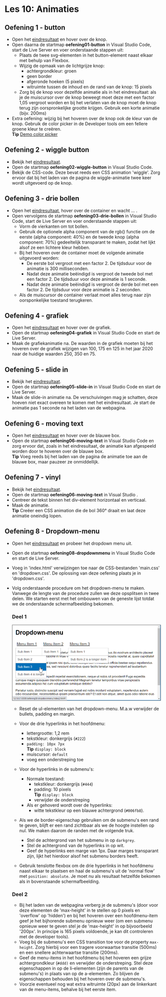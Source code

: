 # Les 10: Animaties


## Oefening 1 - button

- Open het [eindresultaat](https://web-development-i.github.io/10SOL-Animaties/oefening01-button/) en hover over de knop.
- Open daarna de startmap **oefening01-button** in Visual Studio Code, start de Live Server en voer onderstaande stappen uit:
  - Plaats de twee svg-elementen in het button-element naast elkaar met behulp van Flexbox.
  - Wijzig de opmaak van de lichtgrijze knop:
    - achtergrondkleur: groen
    - geen border
    - afgeronde hoeken (5 pixels)
    - witruimte tussen de inhoud en de rand van de knop: 15 pixels
  - Zorg bij de knop voor dezelfde animatie als in het eindresultaat: als je de muiscursor over de knop beweegt moet deze met een factor 1,05 vergroot worden en bij het verlaten van de knop moet de knop terug zijn oorspronkelijke grootte krijgen. Gebruik een korte animatie (bijv. 200ms)
- Extra oefening: wijzig bij het hoveren over de knop ook de kleur van de knop. Gebruik de color picker in de Developer tools om een fellere groene kleur te creëren.<br>
  **Tip** [Demo color picker](https://web-development-i.github.io/10EX-Animaties/docs/images/colorpicker1.gif)

## Oefening 2 - wiggle button

- Bekijk het [eindresultaat](https://web-development-i.github.io/10SOL-Animaties/oefening02-wiggle-button/).
- Open de startmap **oefening02-wiggle-button** in Visual Studio Code.
- Bekijk de CSS-code. Deze bevat reeds een CSS animation 'wiggle'. Zorg ervoor dat bij het laden van de pagina de wiggle-animatie twee keer wordt uitgevoerd op de knop.

## Oefening 3 - drie bollen

- Open het [eindresultaat](https://web-development-i.github.io/10SOL-Animaties/oefening03-drie-bollen/), hover over de container en wacht ... .
- Open vervolgens de startmap **oefening03-drie-bollen** in Visual Studio Code, start de Live Server en voer onderstaande stappen uit:
  - Vorm de vierkanten om tot bollen.
  - Gebruik de optionele alpha component van de rgb() functie om de eerste (alpha component: 40%) en de tweede knop (alpha component: 70%) gedeeltelijk transparant te maken, zodat het lijkt alsof ze een lichtere kleur hebben.
  - Bij het hoveren over de container moet de volgende animatie uitgevoerd worden:
    - De eerste bol vergroot met een factor 2. De tijdsduur voor de animatie is 300 milliseconden.
    - Nadat deze animatie beëindigd is vergroot de tweede bol met een factor 2. De tijdsduur voor deze animatie is 1 seconde.
    - Nadat deze animatie beëindigd is vergroot de derde bol met een factor 2. De tijdsduur voor deze animatie is 2 seconden.
  - Als de muiscursor de container verlaat moet alles terug naar zijn oorsponkelijke toestand terugkeren.


## Oefening 4 - grafiek

- Open het [eindresultaat](https://web-development-i.github.io/10SOL-Animaties/oefening04-grafiek/) en hover over de grafiek.
- Open de startmap **oefening04-grafiek** in Visual Studio Code en start de Live Server.
- Maak de grafiekanimatie na. De waarden in de grafiek moeten bij het hoveren over de grafiek wijzigen van 100, 175 en 125 in het jaar 2020 naar de huidige waarden 250, 350 en 75.

## Oefening 5 - slide in

- Bekijk het [eindresultaat](https://web-development-i.github.io/10SOL-Animaties/oefening05-slide-in/).
- Open de startmap **oefening05-slide-in** in Visual Studio Code en start de Live Server.
- Maak de slide-in animatie na. De verschuivingen mag je schatten, deze hoeven niet exact overeen te komen met het eindresultaat. Je start de animatie pas 1 seconde na het laden van de webpagina.

## Oefening 6 - moving text

- Open het [eindresultaat](https://web-development-i.github.io/10SOL-Animaties/oefening06-moving-text/) en hover over de blauwe box.
- Open de startmap **oefening06-moving-text** in Visual Studio Code en zorg ervoor dat, zoals in het eindresultaat, de animatie kan afgespeeld worden door te hoveren over de blauwe box.<br>
  **Tip** Voeg reeds bij het laden van de pagina de animatie toe aan de blauwe box, maar pauzeer ze onmiddellijk.

## Oefening 7 - vinyl

- Bekijk het [eindresultaat](https://web-development-i.github.io/10SOL-Animaties/oefening07-vinyl/).
- Open de startmap **oefening06-moving-text** in Visual Studio .
- Centreer de tekst binnen het div-element horizontaal en verticaal. 
- Maak de animatie.<br>
  **Tip** Creëer een CSS animation die de bol 360° draait en laat deze animatie oneindig lopen.


## Oefening 8 - Dropdown-menu

- Open het [eindresultaat](https://web-development-i.github.io/10SOL-Animaties/oefening08-dropdownmenu/) en probeer het dropdown menu uit.
- Open de startmap **oefening08-dropdownmenu** in Visual Studio Code en start de Live Server.
- Voeg in 'index.html' verwijzingen toe naar de CSS-bestanden 'main.css' en 'dropdown.css'. De oplossing van deze oefening plaats je in 'dropdown.css'.
- Volg onderstaande procedure om het dropdown-menu te maken. Vanwege de lengte van de procedure zullen we deze opsplitsen in twee delen. We starten eerst met het ombouwen van de geneste lijst totdat we de onderstaande schermafbeelding bekomen.
  
  ### Deel 1

  ![dropdown1](images/dropdown1.png)

  - Reset de ul-elementen van het dropdown-menu. M.a.w verwijder de bullets, padding en margin.
  - Voor de drie hyperlinks in het hoofdmenu:
    - lettergrootte: 1,2 rem
    - tekstkleur: donkergrijs (`#222`)
    - `padding: 10px 7px`<br>
      **Tip** `display: block`
    - muiscursor: `default`
    - voeg een onderstreping toe
  - Voor de hyperlinks in de submenu's:
    - Normale toestand:
      - tekstkleur: donkergrijs (`#444`)
      - padding: 10 pixels<br>
        **Tip** `display: block`
      - verwijder de onderstreping 
    - Als er gehoverd wordt over de hyperlinks:
      - witte tekstkleur op een blauwe achtergrond (`#006fb8`).

  - Als we de border-eigenschap gebruiken om de submenu's een rand te 
  geven, blijft er een rand zichtbaar als we de hoogte instellen op nul.  We maken daarom de randen met de volgende truk.
    - Stel de achtergrond van het submenu in op `darkgrey`.
    - Stel de achtergrond van de hyperlinks in op wit.
    - Geef de hyperlinks een marge van 1px. Daar marges transparant zijn, lijkt het hierdoor alsof het submenu borders heeft. 

  - Gebruik tenslotte flexbox om de drie hyperlinks in het hoofdmenu naast elkaar te plaatsen en haal de submenu's uit de 'normal flow' met `position: absolute`. Je moet nu als resultaat hetzelfde bekomen als in bovenstaande schermafbeelding.

  ### Deel 2

  - Bij het laden van de webpagina verberg je de submenu's (door voor deze elementen de 'max-height' in te stellen op 0 pixels en 'overflow' op 'hidden') en bij het hoveren over een hoofdmenu-item geef je het bijhorende submenu opnieuw weer (om een submenu opnieuw weer te geven stel je de 'max-height' in op bijvoorbeeld '200px'. In principe is 165 pixels voldoende, je kan dit controleren met de developer tools).
  - Voeg bij de submenu's een CSS transition toe voor de property `max-height`. Zorg hierbij voor een tragere voorwaartse transitie (500ms) en een snellere achterwaartse transitie (200ms).
  - Geef de menu-items in het hoofdmenu bij het hoveren een grijze achtergrondkleur (`#ddd)` en verwijder de onderstreping. Stel deze eigenschappen in op de li-elementen (zijn de parents van de submenu's) in plaats van op de a-elementen. Zo blijven de eigenschappen behouden bij het hoveren over de submenu's.
  - Voorzie eventueel nog wat extra witruimte (20px) aan de linkerkant van de menu-items, behalve bij het eerste item. 

